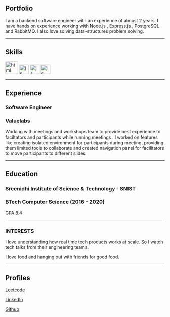 ## Portfolio

I am a backend software engineer with an experience of almost 2 years. I have hands on experience working with Node.js , Express.js , PostgreSQL and RabbitMQ.
I also love solving data-structures problem solving.

---

## Skills

<p align='left'>
  <img src="https://upload.wikimedia.org/wikipedia/commons/d/d9/Node.js_logo.svg" alt="html" width="40" height="40">
  
  <img src='https://upload.wikimedia.org/wikipedia/commons/6/6a/JavaScript-logo.png' height='30' width='auto' alt="js">
  
  <img src='https://upload.wikimedia.org/wikipedia/commons/thumb/2/29/Postgresql_elephant.svg/440px-Postgresql_elephant.svg.png' height='30' width='auto' alt="js">
  
  <img src='https://upload.wikimedia.org/wikipedia/commons/thumb/7/71/RabbitMQ_logo.svg/1920px-RabbitMQ_logo.svg.png' height='30' width='auto' alt="js">

  
  
</p>

---

## Experience

### **Software Engineer**
### Valuelabs

Working with meetings and workshops team to provide best experience to faciltators and participants while running meetings . I worked on features like creating isolated environment for participants during meeting, providing them limited tools to collaborate and created navigation panel for facilitators to move participants to different slides

---

## Education

### **Sreenidhi Institute of Science & Technology - SNIST**
### BTech Computer Science (2016 - 2020)
GPA 8.4

---

### INTERESTS

I love understanding how real time tech products works at scale. So I watch tech talks from their engineering teams.

I love food and hanging out with friends for good food.

---

## Profiles

[Leetcode](https://leetcode.com/suhasNama/)

[LinkedIn](https://www.linkedin.com/in/suhasnama23)

[Github](https://github.com/Suhasnama)
